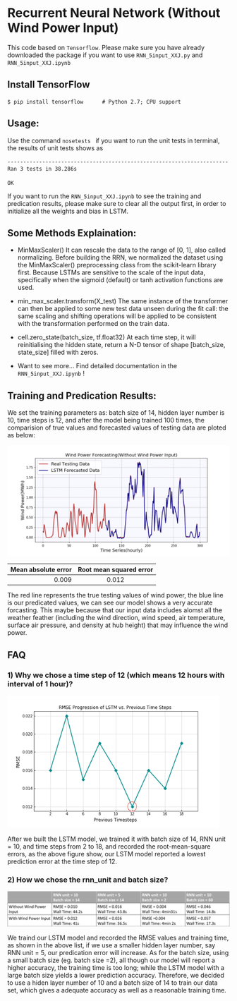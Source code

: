 # Recurrent Neural Network (Without Wind Power Input)

This code based on ``Tensorflow``. Please make sure you have already downloaded the package if you want to use ``RNN_5input_XXJ.py`` and ``RNN_5input_XXJ.ipynb``

## Install TensorFlow
```
$ pip install tensorflow      # Python 2.7; CPU support
```

## Usage:
Use the command ``nosetests `` if you want to run the unit tests in terminal, the results of unit tests shows as
```
----------------------------------------------------------------------
Ran 3 tests in 38.286s

OK
```

If you want to run the ``RNN_5input_XXJ.ipynb`` to see the training and predication results, please make sure to clear all the output first, in order to initialize all the weights and bias in LSTM.


## Some Methods Explaination: 

* MinMaxScaler()
It can rescale the data to the range of [0, 1], also called normalizing.
Before building the RRN, we normalized the dataset using the MinMaxScaler() preprocessing class from the scikit-learn library first. Because LSTMs are sensitive to the scale of the input data, specifically when the sigmoid (default) or tanh activation functions are used. 

* min_max_scaler.transform(X_test)
The same instance of the transformer can then be applied to some new test data unseen during the fit call: the same scaling and shifting operations will be applied to be consistent with the transformation performed on the train data.

* cell.zero_state(batch_size, tf.float32)
At each time step, it will reinitialising the hidden state, return a N-D tensor of shape [batch_size, state_size] filled with zeros.

* Want to see more...
  Find detailed documentation in the ``RNN_5input_XXJ.ipynb`` !


## Training and Predication Results:
We set the training parameters as: batch size of 14, hidden layer number is 10, time steps is 12, and after the model being trained 100 times, the comparision of true values and forecasted values of testing data are ploted as below: 

![Alt](https://github.com/yiwen26/WindChaser/blob/master/Graphs/Wind%20Power%20Forecasting%20(Without%20history%20power%20values%20input).png)

|        Mean absolute error |  Root mean squared error  | 
|---------------------------:|:-------------------------:|
|                      0.009 |                     0.012 | 

The red line represents the true testing values of wind power, the blue line is our predicated values, we can see our model shows a very accurate forcasting. This maybe because that our input data includes alomst all the weather feather (including the wind direction, wind speed, air temperature, surface air pressure, and density at hub height) that may influence the wind power. 


## FAQ
### 1) Why we chose a time step of 12 (which means 12 hours with interval of 1 hour)?

<img src="https://github.com/yiwen26/WindChaser/blob/master/Graphs/RMSE_vs_Time%20Steps.png" width="480">

After we built the LSTM model, we trained it with batch size of 14, RNN unit = 10, and time steps from 2 to 18, and recorded the root-mean-square errors, as the above figure show, our LSTM model reported a lowest prediction error at the time step of 12.


### 2) How we chose the rnn_unit and batch size?

![Alt](https://github.com/yiwen26/WindChaser/blob/master/Graphs/TrainingParameters.png)

We traind our LSTM model and recorded the RMSE values and training time, as shown in the above list, if we use a smaller hidden layer number, say RNN unit = 5, our predication error will increase. As for the batch size, using a small batch size (eg. batch size =2), all though our model will report a higher accuracy, the training time is too long; while the LSTM model with a large batch size yields a lower prediction accuracy. Therefore, we decided to use a hiden layer number of 10 and a batch size of 14 to train our data set, which gives a adequate accuracy as well as a reasonable training time. 
